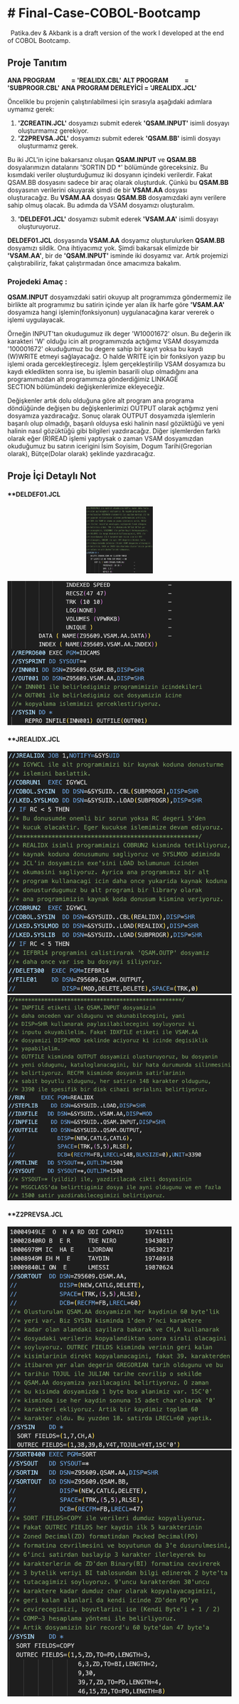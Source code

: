 # **# Final-Case-COBOL-Bootcamp**
` `Patika.dev &amp; Akbank is a draft version of the work I developed at the end of COBOL Bootcamp.

## **Proje Tanıtım**
**ANA PROGRAM           = 'REALIDX.CBL'**
**ALT PROGRAM           = 'SUBPROGR.CBL'**
**ANA PROGRAM DERLEYİCİ = 'JREALIDX.JCL'**

Öncelikle bu projenin çalıştırılabilmesi için sırasıyla aşağıdaki adımlara uymamız gerek:

1) **'ZCREATIN.JCL'** dosyamızı submit ederek **'QSAM.INPUT'** isimli dosyayı oluşturmamız gerekiyor.
1) **'Z2PREVSA.JCL'** dosyamızı submit ederek **'QSAM.BB'** isimli dosyayı oluşturmamız gerek.

Bu iki JCL'in içine bakarsanız oluşan **QSAM.INPUT** ve **QSAM.BB** dosyalarımızın datalarını 'SORTIN   DD \*' bölümünde göreceksiniz. Bu kısımdaki veriler oluşturduğumuz iki dosyanın içindeki verilerdir. Fakat QSAM.BB dosyasını sadece bir araç olarak oluşturduk. Çünkü bu **QSAM.BB** dosyasının verilerini okuyarak şimdi de bir **VSAM.AA** dosyası oluşturacağız. Bu **VSAM.AA** dosyası **QSAM.BB** dosyamızdaki aynı verilere sahip olmuş olacak. Bu adımda da VSAM dosyamızı oluşturalım.

3) **'DELDEF01.JCL'** dosyamızı submit ederek **'VSAM.AA'** isimli dosyayı oluşturuyoruz.

**DELDEF01.JCL** dosyasında **VSAM.AA** dosyamız oluşturulurken **QSAM.BB** dosyamızı sildik. Ona ihtiyacımız yok.
Şimdi bakarsak elimizde bir **'VSAM.AA'**, bir de **'QSAM.INPUT'** isminde iki dosyamız var.
Artık projemizi çalıştırabiliriz, fakat çalıştırmadan önce amacımıza bakalım.

### **Projedeki Amaç :**
**QSAM.INPUT** dosyamızdaki satiri okuyup alt programımıza göndermemiz ile birlikte alt programımız bu satirin içinde yer alan ilk harfe göre **'VSAM.AA'** dosyamıza hangi işlemin(fonksiyonun) uygulanacağına karar vererek o işlemi uygulayacak.

Örneğin INPUT'tan okudugumuz ilk deger 'W10001672' olsun. Bu değerin ilk karakteri 'W' olduğu icin alt programımızda açtığımız VSAM dosyamızda '100001672' okuduğumuz bu degere sahip bir kayıt yoksa bu kaydı (W)WRITE etmeyi sağlayacağız. O halde WRITE için bir fonksiyon yazıp bu işlemi orada gercekleştirecegiz. İşlem gerçekleştirilip VSAM dosyamıza bu kaydı ekledikten sonra ise, bu işlemin basarili olup olmadığını ana programımızdan alt programımıza gönderdiğimiz LINKAGE SECTION bölümündeki değişkenlerimize ekleyeceğiz.

Değişkenler artık dolu olduğuna göre alt program ana programa döndüğünde değişen bu değişkenlerimizi OUTPUT olarak açtığımız yeni dosyamıza yazdıracağız. Sonuç olarak OUTPUT dosyamızda işlemlerin başarılı olup olmadığı, başarılı olduysa eski halinin nasıl gözüktüğü ve yeni halinin nasıl gözüktüğü gibi bilgileri yazdıracağız. 
Diğer işlemlerden farklı olarak eğer (R)READ işlemi yaptıysak o zaman VSAM dosyamızdan okuduğumuz bu satırın icerigini İsim Soyisim, Dogum Tarihi(Gregorian olarak), Bütçe(Dolar olarak) şeklinde yazdıracağız.

## **Proje İçi Detaylı Not**
#### **DELDEF01.JCL
<p align="center">
  <img width="150" height="150" src="https://github.com/buozdemi/kodluyoruzilkrepo/blob/main/img/Comment%20Photos/deldef01-1.png?raw=true">
</p>

![alt text](https://github.com/buozdemi/kodluyoruzilkrepo/blob/main/img/Comment%20Photos/deldef01-2.png?raw=true)
#### **JREALIDX.JCL
![alt text](https://github.com/buozdemi/kodluyoruzilkrepo/blob/main/img/Comment%20Photos/jrealidx-1.png?raw=true)
![alt text](https://github.com/buozdemi/kodluyoruzilkrepo/blob/main/img/Comment%20Photos/jrealidx-2.png?raw=true)
#### **Z2PREVSA.JCL
![alt text](https://github.com/buozdemi/kodluyoruzilkrepo/blob/main/img/Comment%20Photos/z2prevsa1.png?raw=true)
![alt text](https://github.com/buozdemi/kodluyoruzilkrepo/blob/main/img/Comment%20Photos/z2prevsa2.png?raw=true)
